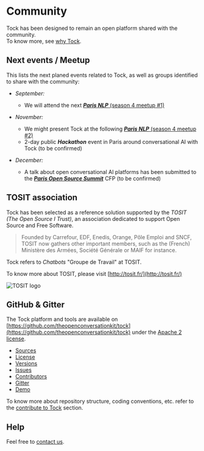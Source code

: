 # Community

Tock has been designed to remain an open platform shared with the community.<br/> To know more, see [why Tock](why.md).

## Next events / Meetup

This lists the next planed events related to Tock, as well as groups identified to share with the community:

* _September:_
    * We will attend the next [***Paris NLP*** (season 4 meetup #1)](https://www.meetup.com/fr-FR/Paris-NLP/events/lkmbhqyzmbhc/)

* _November:_
    * We might present Tock at the following [***Paris NLP*** (season 4 meetup #2)](https://www.meetup.com/fr-FR/Paris-NLP/events/lkmbhqyzpbkc/)
    * 2-day public ***Hackathon*** event in Paris around conversational AI with Tock (to be confirmed)

* _December:_
    * A talk about open conversational AI platforms has been submitted to the 
[***Paris Open Source Summit***](https://www.opensourcesummit.paris/) CFP (to be confirmed)

## TOSIT association

Tock has been selected as a reference solution supported by the _TOSIT (The Open Source I Trust)_,
 an association dedicated to support Open Source and Free Software.

> Founded by Carrefour, EDF, Enedis, Orange, Pôle Emploi and SNCF, TOSIT now gathers other important members,
>such as the (French) Ministère des Armées, Société Générale or MAIF for instance.

Tock refers to _Chatbots_ "Groupe de Travail" at TOSIT.

To know more about TOSIT, please visit [http://tosit.fr/](http://tosit.fr/)

![TOSIT logo](http://tosit.fr/resources/images/TOSIT_2.png)

## GitHub & Gitter

The Tock platform and tools are available on 
[https://github.com/theopenconversationkit/tock](https://github.com/theopenconversationkit/tock)
under the [Apache 2 license](https://github.com/theopenconversationkit/tock/blob/master/LICENSE).

* [Sources](https://github.com/theopenconversationkit/tock)
* [License](https://github.com/theopenconversationkit/tock/blob/master/LICENSE)
* [Versions](https://github.com/theopenconversationkit/tock/releases)
* [Issues](https://github.com/theopenconversationkit/tock/issues)
* [Contributors](https://github.com/theopenconversationkit/tock/graphs/contributors)
* [Gitter](https://gitter.im/tockchat/Lobby)
* [Demo](https://demo.tock.ai/) 


To know more about repository structure, coding conventions, etc. refer to the [contribute to Tock](contribute.md) section.

## Help

Feel free to [contact us](contact.md).